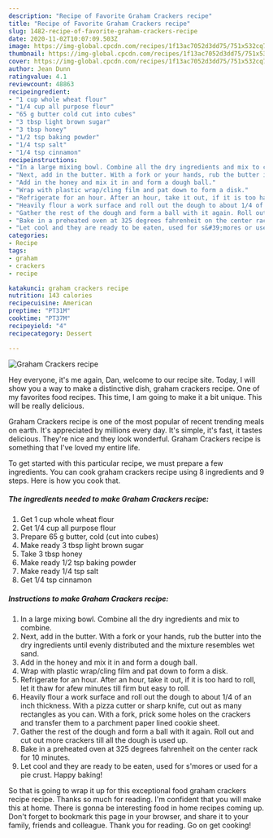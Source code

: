 ```yaml
---
description: "Recipe of Favorite Graham Crackers recipe"
title: "Recipe of Favorite Graham Crackers recipe"
slug: 1482-recipe-of-favorite-graham-crackers-recipe
date: 2020-11-02T10:07:09.503Z
image: https://img-global.cpcdn.com/recipes/1f13ac7052d3dd75/751x532cq70/graham-crackers-recipe-recipe-main-photo.jpg
thumbnail: https://img-global.cpcdn.com/recipes/1f13ac7052d3dd75/751x532cq70/graham-crackers-recipe-recipe-main-photo.jpg
cover: https://img-global.cpcdn.com/recipes/1f13ac7052d3dd75/751x532cq70/graham-crackers-recipe-recipe-main-photo.jpg
author: Jean Dunn
ratingvalue: 4.1
reviewcount: 48863
recipeingredient:
- "1 cup whole wheat flour"
- "1/4 cup all purpose flour"
- "65 g butter cold cut into cubes"
- "3 tbsp light brown sugar"
- "3 tbsp honey"
- "1/2 tsp baking powder"
- "1/4 tsp salt"
- "1/4 tsp cinnamon"
recipeinstructions:
- "In a large mixing bowl. Combine all the dry ingredients and mix to combine."
- "Next, add in the butter. With a fork or your hands, rub the butter into the dry ingredients until evenly distributed and the mixture resembles wet sand."
- "Add in the honey and mix it in and form a dough ball."
- "Wrap with plastic wrap/cling film and pat down to form a disk."
- "Refrigerate for an hour. After an hour, take it out, if it is too hard to roll, let it thaw for afew minutes till firm but easy to roll."
- "Heavily flour a work surface and roll out the dough to about 1/4 of an inch thickness. With a pizza cutter or sharp knife, cut out as many rectangles as you can. With a fork, prick some holes on the crackers and transfer them to a parchment paper lined cookie sheet."
- "Gather the rest of the dough and form a ball with it again. Roll out and cut out more crackers till all the dough is used up."
- "Bake in a preheated oven at 325 degrees fahrenheit on the center rack for 10 minutes."
- "Let cool and they are ready to be eaten, used for s&#39;mores or used for a pie crust. Happy baking!"
categories:
- Recipe
tags:
- graham
- crackers
- recipe

katakunci: graham crackers recipe 
nutrition: 143 calories
recipecuisine: American
preptime: "PT31M"
cooktime: "PT37M"
recipeyield: "4"
recipecategory: Dessert

---
```



![Graham Crackers recipe](https://img-global.cpcdn.com/recipes/1f13ac7052d3dd75/751x532cq70/graham-crackers-recipe-recipe-main-photo.jpg)

Hey everyone, it's me again, Dan, welcome to our recipe site. Today, I will show you a way to make a distinctive dish, graham crackers recipe. One of my favorites food recipes. This time, I am going to make it a bit unique. This will be really delicious.



Graham Crackers recipe is one of the most popular of recent trending meals on earth. It's appreciated by millions every day. It's simple, it's fast, it tastes delicious. They're nice and they look wonderful. Graham Crackers recipe is something that I've loved my entire life.


To get started with this particular recipe, we must prepare a few ingredients. You can cook graham crackers recipe using 8 ingredients and 9 steps. Here is how you cook that.

<!--inarticleads1-->

##### The ingredients needed to make Graham Crackers recipe:

1. Get 1 cup whole wheat flour
1. Get 1/4 cup all purpose flour
1. Prepare 65 g butter, cold (cut into cubes)
1. Make ready 3 tbsp light brown sugar
1. Take 3 tbsp honey
1. Make ready 1/2 tsp baking powder
1. Make ready 1/4 tsp salt
1. Get 1/4 tsp cinnamon




<!--inarticleads2-->

##### Instructions to make Graham Crackers recipe:

1. In a large mixing bowl. Combine all the dry ingredients and mix to combine.
1. Next, add in the butter. With a fork or your hands, rub the butter into the dry ingredients until evenly distributed and the mixture resembles wet sand.
1. Add in the honey and mix it in and form a dough ball.
1. Wrap with plastic wrap/cling film and pat down to form a disk.
1. Refrigerate for an hour. After an hour, take it out, if it is too hard to roll, let it thaw for afew minutes till firm but easy to roll.
1. Heavily flour a work surface and roll out the dough to about 1/4 of an inch thickness. With a pizza cutter or sharp knife, cut out as many rectangles as you can. With a fork, prick some holes on the crackers and transfer them to a parchment paper lined cookie sheet.
1. Gather the rest of the dough and form a ball with it again. Roll out and cut out more crackers till all the dough is used up.
1. Bake in a preheated oven at 325 degrees fahrenheit on the center rack for 10 minutes.
1. Let cool and they are ready to be eaten, used for s&#39;mores or used for a pie crust. Happy baking!




So that is going to wrap it up for this exceptional food graham crackers recipe recipe. Thanks so much for reading. I'm confident that you will make this at home. There is gonna be interesting food in home recipes coming up. Don't forget to bookmark this page in your browser, and share it to your family, friends and colleague. Thank you for reading. Go on get cooking!

